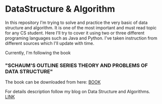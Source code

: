 # DataStructure & Algorithm 

In this repository I'm trying to solve and practice the very basic of data structure and algorithm. It is one of the most important and must read topic for any CS student. Here I'll try to cover it using two or three different programing languages such as Java and Python. 
I've taken instruction from different sources which I'll update with time.

Currently, I'm following the book 
### "SCHAUM'S OUTLINE SERIES THEORY AND PROBLEMS OF DATA STRUCTURE"

The book can be downloaded from here: [BOOK](https://#) 

For details description follow my blog on Data Structure and Algorithms. [LINK](https://#)
